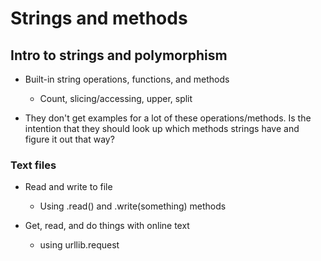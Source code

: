 # Strings and methods

## Intro to strings and polymorphism

- Built-in string operations, functions, and methods
    - Count, slicing/accessing, upper, split

- They don't get examples for a lot of these operations/methods. Is the intention that they should look up which methods strings have and figure it out that way?

### Text files

- Read and write to file
    - Using .read() and .write(something) methods

- Get, read, and do things with online text
    - using urllib.request

